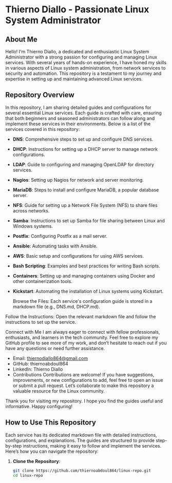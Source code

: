 # Thierno Diallo - Passionate Linux System Administrator

## About Me

Hello! I'm Thierno Diallo, a dedicated and enthusiastic Linux System Administrator with a strong passion for configuring and managing Linux services. With several years of hands-on experience, I have honed my skills in various aspects of Linux system administration, from network services to security and automation. This repository is a testament to my journey and expertise in setting up and maintaining advanced Linux services.

## Repository Overview

In this repository, I am sharing detailed guides and configurations for several essential Linux services. Each guide is crafted with care, ensuring that both beginners and seasoned administrators can follow along and implement these services in their environments. Below is a list of the services covered in this repository:

- **DNS**: Comprehensive steps to set up and configure DNS services.
- **DHCP**: Instructions for setting up a DHCP server to manage network configurations.
- **LDAP**: Guide to configuring and managing OpenLDAP for directory services.
- **Nagios**: Setting up Nagios for network and server monitoring.
- **MariaDB**: Steps to install and configure MariaDB, a popular database server.
- **NFS**: Guide for setting up a Network File System (NFS) to share files across networks.
- **Samba**: Instructions to set up Samba for file sharing between Linux and Windows systems.
- **Postfix**: Configuring Postfix as a mail server.
- **Ansible**: Automating tasks with Ansible.
- **AWS**: Basic setup and configurations for using AWS services.
- **Bash Scripting**: Examples and best practices for writing Bash scripts.
- **Containers**: Setting up and managing containers using Docker and other containerization tools.
- **Kickstart**: Automating the installation of Linux systems using Kickstart.

  Browse the Files: Each service's configuration guide is stored in a markdown file (e.g., DNS.md, DHCP.md).

Follow the Instructions: Open the relevant markdown file and follow the instructions to set up the service.

Connect with Me
I am always eager to connect with fellow professionals, enthusiasts, and learners in the tech community.
Feel free to explore my GitHub profile to see more of my work, and don’t hesitate to reach out if you have any questions or need further assistance.

- Email: thiernodiallo864@gmail.com
- GitHub: thiernoabdoul864
- LinkedIn: Thierno Diallo
- Contributions
Contributions are welcome! If you have suggestions, improvements, or new configurations to add, feel free to open an issue or submit a pull request. Let’s collaborate to make this repository a valuable resource for the Linux community.

Thank you for visiting my repository. I hope you find the guides useful and informative. Happy configuring!


## How to Use This Repository

Each service has its dedicated markdown file with detailed instructions, configurations, and explanations. The guides are structured to provide step-by-step instructions, making it easy to follow and implement the services. Here’s how you can navigate the repository:

1. **Clone the Repository**:
   ```bash
   git clone https://github.com/thiernoabdoul864/linux-repo.git
   cd linux-repo

